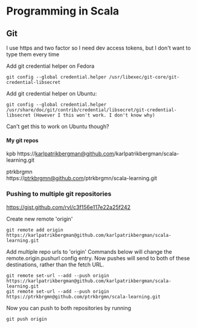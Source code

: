 # Programming in Scala

## Git
I use https and two factor so I need dev access tokens, but I don't want to type them every time 

Add git credential helper on Fedora
```shell
git config --global credential.helper /usr/libexec/git-core/git-credential-libsecret
```
Add git credential helper on Ubuntu:
```shell
git config --global credential.helper /usr/share/doc/git/contrib/credential/libsecret/git-credential-libsecret (However I this won't work. I don't know why)
```
Can't get this to work on Ubuntu though?

#### My git repos
kpb
https://karlpatrikbergman@github.com/karlpatrikbergman/scala-learning.git

ptrkbrgmn	    
https://ptrkbrgmn@github.com/ptrkbrgmn/scala-learning.git

### Pushing to multiple git repositories 
https://gist.github.com/rvl/c3f156e117e22a25f242

Create new remote 'origin'
```shell
git remote add origin https://karlpatrikbergman@github.com/karlpatrikbergman/scala-learning.git
```

Add multiple repo urls to 'origin'
Commands below will change the remote.origin.pushurl config entry. Now pushes will send to both of these destinations, rather than the fetch URL.
```shell
git remote set-url --add --push origin https://karlpatrikbergman@github.com/karlpatrikbergman/scala-learning.git
git remote set-url --add --push origin https://ptrkbrgmn@github.com/ptrkbrgmn/scala-learning.git
```
Now you can push to both repositories by running
```shell
git push origin
```
